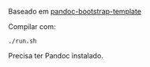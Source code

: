 Baseado em [pandoc-bootstrap-template](https://github.com/tonyblundell/pandoc-bootstrap-template)

Compilar com:

    ./run.sh

Precisa ter Pandoc instalado.
